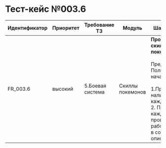 # Тест-кейс №003.6


| Идентификатор | Приоритет |  Требование ТЗ  | Модуль | Шаги тест-кейса | Ожидаемый результат |
| ------ | ------ | ------ | ------ | ------ | ------ |
|     FR\_003.6    |  высокий  | 5\.Боевая система | Скиллы покемонов | **Проверка работы скиллов покемонов.** <br><br>   Предусловие: Пользователь начал бой.<br><br> 1\.Проверить наличие скилла у каждого покемона. <br>2\. Применить каждый скилл и проверить работоспособность в соответствии с описанием скилла. | Скиллы работают корректно и выполняют все, что описано в их характеристиках. Применение скиллов отображается правильно.|

 

